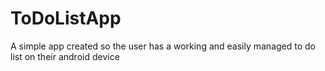 ToDoListApp
===========

A simple app created so the user has a working and easily managed to do list on their android device
